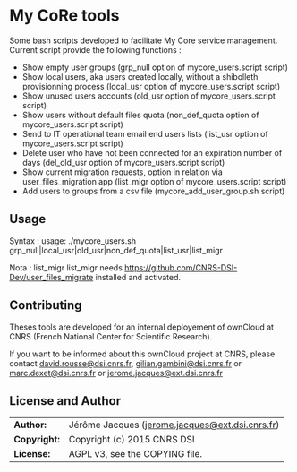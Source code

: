 # My CoRe tools

Some bash scripts developed to facilitate My Core service management.
Current script provide the following functions :
* Show empty user groups (grp_null option of mycore_users.script script)
* Show local users, aka users created locally, without a shibolleth provisionning process (local_usr option of mycore_users.script script)
* Show unused users accounts (old_usr option of mycore_users.script script)
* Show users without default files quota (non_def_quota option of mycore_users.script script)
* Send to IT operational team email end users lists (list_usr option of mycore_users.script script)
* Delete user who have not been connected for an expiration number of days (del_old_usr option of mycore_users.script script)
* Show current migration requests, option in relation via user_files_migration app (list_migr option of mycore_users.script script)
* Add users to groups from a csv file (mycore_add_user_group.sh script)

## Usage

Syntax : usage: ./mycore_users.sh grp_null|local_usr|old_usr|non_def_quota|list_usr|list_migr

Nota : list_migr list_migr needs https://github.com/CNRS-DSI-Dev/user_files_migrate installed and activated.

## Contributing

Theses tools are developed for an internal deployement of ownCloud at CNRS (French National Center for Scientific Research).

If you want to be informed about this ownCloud project at CNRS, please contact david.rousse@dsi.cnrs.fr, gilian.gambini@dsi.cnrs.fr or marc.dexet@dsi.cnrs.fr or jerome.jacques@ext.dsi.cnrs.fr

## License and Author

|                      |                                          |
|:---------------------|:-----------------------------------------|
| **Author:**          | Jérôme Jacques (<jerome.jacques@ext.dsi.cnrs.fr>)
| **Copyright:**       | Copyright (c) 2015 CNRS DSI
| **License:**         | AGPL v3, see the COPYING file.
